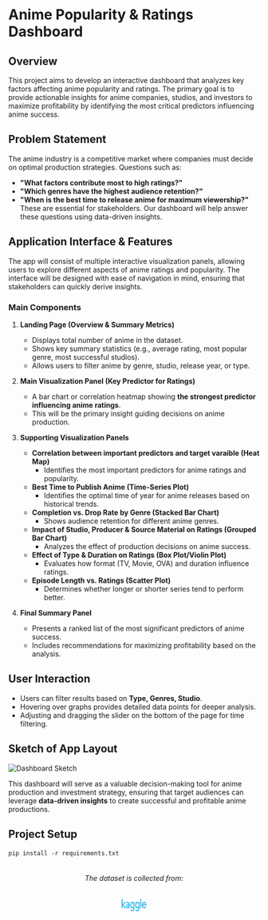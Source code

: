 # Anime Popularity & Ratings Dashboard
## Overview
This project aims to develop an interactive dashboard that analyzes key factors affecting anime popularity and ratings. The primary goal is to provide actionable insights for anime companies, studios, and investors to maximize profitability by identifying the most critical predictors influencing anime success.

## Problem Statement
The anime industry is a competitive market where companies must decide on optimal production strategies. Questions such as:
- **"What factors contribute most to high ratings?"** 
- **"Which genres have the highest audience retention?"** 
- **"When is the best time to release anime for maximum viewership?"** 
These are essential for stakeholders. Our dashboard will help answer these questions using data-driven insights.

## Application Interface & Features
The app will consist of multiple interactive visualization panels, allowing users to explore different aspects of anime ratings and popularity. The interface will be designed with ease of navigation in mind, ensuring that stakeholders can quickly derive insights.

### **Main Components**

1. **Landing Page (Overview & Summary Metrics)**
   - Displays total number of anime in the dataset.
   - Shows key summary statistics (e.g., average rating, most popular genre, most successful studios).
   - Allows users to filter anime by genre, studio, release year, or type.

2. **Main Visualization Panel (Key Predictor for Ratings)**
   - A bar chart or correlation heatmap showing **the strongest predictor influencing anime ratings**.
   - This will be the primary insight guiding decisions on anime production.

3. **Supporting Visualization Panels**
   - **Correlation between important predictors and target varaible (Heat Map)**
     - Identifies the most important predictors for anime ratings and popularity.
   - **Best Time to Publish Anime (Time-Series Plot)**
     - Identifies the optimal time of year for anime releases based on historical trends.
   - **Completion vs. Drop Rate by Genre (Stacked Bar Chart)**
     - Shows audience retention for different anime genres.
   - **Impact of Studio, Producer & Source Material on Ratings (Grouped Bar Chart)**
     - Analyzes the effect of production decisions on anime success.
   - **Effect of Type & Duration on Ratings (Box Plot/Violin Plot)**
     - Evaluates how format (TV, Movie, OVA) and duration influence ratings.
   - **Episode Length vs. Ratings (Scatter Plot)**
     - Determines whether longer or shorter series tend to perform better.

4. **Final Summary Panel**
   - Presents a ranked list of the most significant predictors of anime success.
   - Includes recommendations for maximizing profitability based on the analysis.

## User Interaction
- Users can filter results based on **Type, Genres, Studio**.
- Hovering over graphs provides detailed data points for deeper analysis.
- Adjusting and dragging the slider on the bottom of the page for time filtering.

## Sketch of App Layout
![Dashboard Sketch](link_to_sketch_image)

This dashboard will serve as a valuable decision-making tool for anime production and investment strategy, ensuring that target audiences can leverage **data-driven insights** to create successful and profitable anime productions.

## Project Setup
```
pip install -r requirements.txt
```


<div style="display: flex; flex-direction: column; align-items: center;">
  <h6>The dataset is collected from:</h6>
  <a href="https://www.kaggle.com/datasets/dbdmobile/myanimelist-dataset" target="_blank">
  <img src="./assets/others/Kaggle.png" alt="kaggle site logo" width="50" height="25">
  </a>
</div>
